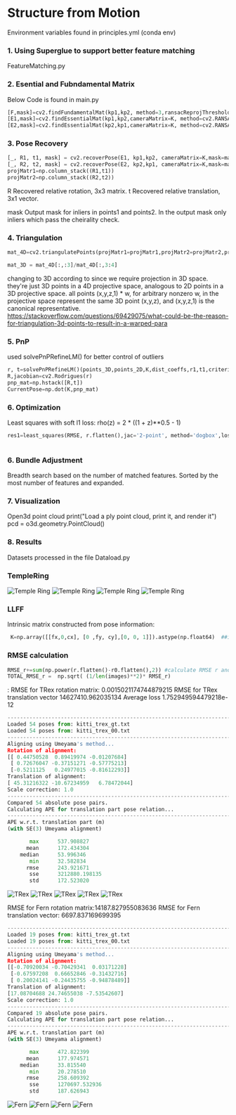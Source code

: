 # Structure from Motion

Environment variables found in principles.yml (conda env)

### 1. Using Superglue to support better feature matching
FeatureMatching.py 


### 2. Esential and Fubndamental Matrix
Below Code is found in main.py


```python
[F,mask]=cv2.findFundamentalMat(kp1,kp2, method=3,ransacReprojThreshold=3.0,confidence=0.99)
[E1,mask]=cv2.findEssentialMat(kp1,kp2,cameraMatrix=K, method=cv2.RANSAC, prob=0.999, threshold=3.0 )
[E2,mask]=cv2.findEssentialMat(kp2,kp1,cameraMatrix=K, method=cv2.RANSAC, prob=0.999, threshold=3.0 )
```


### 3. Pose Recovery
 ```python
[_, R1, t1, mask] = cv2.recoverPose(E1, kp1,kp2, cameraMatrix=K,mask=mask)    
[_, R2, t2, mask] = cv2.recoverPose(E2, kp2,kp1, cameraMatrix=K,mask=mask)  
projMatr1=np.column_stack((R1,t1))
projMatr2=np.column_stack((R2,t2))
```
R Recovered relative rotation, 3x3 matrix.
t Recovered relative translation, 3x1 vector.

mask Output mask for inliers in points1 and points2. In the output mask only inliers which pass the cheirality check. 
	
### 4. Triangulation
```python
mat_4D=cv2.triangulatePoints(projMatr1=projMatr1,projMatr2=projMatr2,projPoints1=kp1,projPoints2=kp2).astype(np.float64)

mat_3D = mat_4D[:,:3]/mat_4D[:,3:4]
```
changing to 3D according to since we require projection in 3D space.  they're just 3D points in a 4D projective space, analogous to 2D points in a 3D projective space. all points (x,y,z,1) * w, for arbitrary nonzero w, 
 in the projective space represent the same 3D point (x,y,z), and (x,y,z,1) is the canonical representative.
 https://stackoverflow.com/questions/69429075/what-could-be-the-reason-for-triangulation-3d-points-to-result-in-a-warped-para

###  5. PnP 
used solvePnPRefineLM() for better control of outliers
```python
r, t=solvePnPRefineLM()(points_3D,points_2D,K,dist_coeffs,r1,t1,criteria=criteria)
R,jacobian=cv2.Rodrigues(r)
pnp_mat=np.hstack([R,t])
CurrentPose=np.dot(K,pnp_mat)
```

### 6. Optimization
Least squares with soft l1 loss: rho(z) = 2 * ((1 + z)**0.5 - 1)
```python
res1=least_squares(RMSE, r.flatten(),jac='2-point', method='dogbox',loss='soft_l1',max_nfev=2000) #implemented least square optimization
 
```
### 6. Bundle Adjustment
Breadth search based on the number of matched features. Sorted by the most number of features and expanded.

### 7. Visualization
Open3d point cloud
print("Load a ply point cloud, print it, and render it")
pcd = o3d.geometry.PointCloud()


### 8. Results


Datasets processed in the file Dataload.py

 ### TempleRing
![Temple Ring](results/templeRing1.png)
![Temple Ring](results/templeRing2.png)
![Temple Ring](results/templeRing3.png)
![Temple Ring](results/templeRing4.png)
 
 ### LLFF
 Intrinsic matrix constructed from pose information:

 ```python
  K=np.array([[fx,0,cx], [0 ,fy, cy],[0, 0, 1]]).astype(np.float64)  ##intrinsic matrix
```
### RMSE calculation

```python
RMSE_r+=sum(np.power(r.flatten()-r0.flatten(),2)) #calculate RMSE r and update
TOTAL_RMSE_r =  np.sqrt( (1/len(images)**2)* RMSE_r)
```


: 
RMSE for TRex rotation matrix: 0.0015021174744879215
RMSE for TRex translation vector 14627410.962035134
Average loss 1.752949594479218e-12

```python
--------------------------------------------------------------------------------
Loaded 54 poses from: kitti_trex_gt.txt
Loaded 54 poses from: kitti_trex_00.txt
--------------------------------------------------------------------------------
Aligning using Umeyama's method...
Rotation of alignment:
[[ 0.44750528  0.89419974 -0.01207684]
 [ 0.72676047 -0.37151271 -0.57775213]
 [-0.5211125   0.24977015 -0.81612293]]
Translation of alignment:
[ 45.31216322 -10.67234959   6.78472044]
Scale correction: 1.0
--------------------------------------------------------------------------------
Compared 54 absolute pose pairs.
Calculating APE for translation part pose relation...
--------------------------------------------------------------------------------
APE w.r.t. translation part (m)
(with SE(3) Umeyama alignment)

       max      537.908827
      mean      172.434304
    median      53.996346
       min      32.582834
      rmse      243.921671
       sse      3212880.198135
       std      172.523020
```
![TRex](results/trex/trex1.png)
![TRex](results/trex/trex2.png)
![TRex](results/trex/trex3.png)
![TRex](results/trex/trex4.png)
![TRex](results/trex/trex5.png)

RMSE for Fern rotation matrix:14187.827955083636
RMSE for Fern translation vector:  6697.837169699395
```python
--------------------------------------------------------------------------------
Loaded 19 poses from: kitti_trex_gt.txt
Loaded 19 poses from: kitti_trex_00.txt
--------------------------------------------------------------------------------
Aligning using Umeyama's method...
Rotation of alignment:
[[-0.70920034 -0.70429341  0.03171228]
 [-0.67597208  0.66652846 -0.31432716]
 [ 0.20024141 -0.24435755 -0.94878489]]
Translation of alignment:
[17.08704688 24.74655038 -7.53542607]
Scale correction: 1.0
--------------------------------------------------------------------------------
Compared 19 absolute pose pairs.
Calculating APE for translation part pose relation...
--------------------------------------------------------------------------------
APE w.r.t. translation part (m)
(with SE(3) Umeyama alignment)

       max      472.822399
      mean      177.974571
    median      33.815540
       min      20.278510
      rmse      258.609392
       sse      1270697.532936
       std      187.626943

```
![Fern](results/fern/fern1.png)
![Fern](results/fern/fern2.png)
![Fern](results/fern/fern3.png)
![Fern](results/fern/fern4.png)
